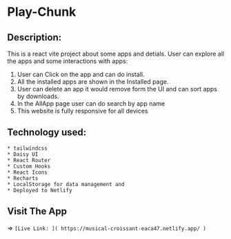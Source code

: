 # Play-Chunk

## Description:

This is a react vite project about some apps and detials.
User can explore all the apps and some interactions with apps:

1. User can Click on the app and can do install.
2. All the installed apps are shown in the Installed page.
3. User can delete an app it would remove form the UI and can sort apps by downloads.
4. In the AllApp page user can do search by app name
5. This website is fully responsive for all devices




## Technology used:

    * tailwindcss
    * Daisy UI
    * React Router
    * Custom Hooks
    * React Icons
    * Recharts
    * LocalStorage for data management and
    * Deployed to Netlify

## Visit The App

=> `[Live Link: ]( https://musical-croissant-eaca47.netlify.app/ )` 